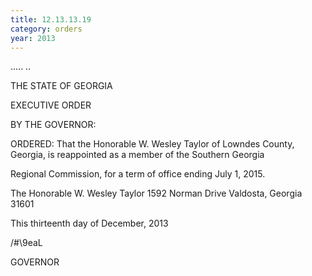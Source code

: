 ```yaml
---
title: 12.13.13.19
category: orders
year: 2013
---
```

..... ..

  

THE STATE OF GEORGIA

EXECUTIVE ORDER

BY THE GOVERNOR:

ORDERED: That the Honorable W. Wesley Taylor of Lowndes County,
Georgia, is reappointed as a member of the Southern Georgia

Regional Commission, for a term of office ending July 1, 2015.

The Honorable W. Wesley Taylor
1592 Norman Drive
Valdosta, Georgia 31601

This thirteenth day of December, 2013

\/\#\9eaL

GOVERNOR

